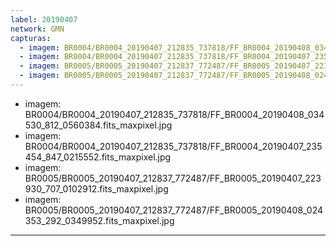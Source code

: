 ```yaml
---
label: 20190407
network: GMN
capturas:
  - imagem: BR0004/BR0004_20190407_212835_737818/FF_BR0004_20190408_034530_812_0560384.fits_maxpixel.jpg
  - imagem: BR0004/BR0004_20190407_212835_737818/FF_BR0004_20190407_235454_847_0215552.fits_maxpixel.jpg
  - imagem: BR0005/BR0005_20190407_212837_772487/FF_BR0005_20190407_223930_707_0102912.fits_maxpixel.jpg
  - imagem: BR0005/BR0005_20190407_212837_772487/FF_BR0005_20190408_024353_292_0349952.fits_maxpixel.jpg
---
```

  - imagem: BR0004/BR0004_20190407_212835_737818/FF_BR0004_20190408_034530_812_0560384.fits_maxpixel.jpg
  - imagem: BR0004/BR0004_20190407_212835_737818/FF_BR0004_20190407_235454_847_0215552.fits_maxpixel.jpg
  - imagem: BR0005/BR0005_20190407_212837_772487/FF_BR0005_20190407_223930_707_0102912.fits_maxpixel.jpg
  - imagem: BR0005/BR0005_20190407_212837_772487/FF_BR0005_20190408_024353_292_0349952.fits_maxpixel.jpg
---
